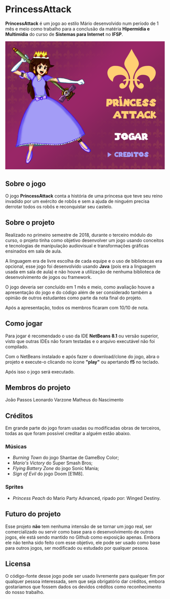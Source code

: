 # PrincessAttack
**PrincessAttack** é um jogo ao estilo Mário desenvolvido num período de 1 mês e meio como trabalho para a conclusão da matéria **Hipermídia e Multimídia** do curso de **Sistemas para Internet** no **IFSP**.

![Imagem do jogo](readmegit/imagemjogo.png)

## Sobre o jogo
O jogo **PrincessAttack** conta a história de uma princesa que teve seu reino invadido por um exército de robôs e sem a ajuda de ninguém precisa derrotar todos os robôs e reconquistar seu castelo.

## Sobre o projeto
Realizado no primeiro semestre de 2018, durante o terceiro módulo do curso, o projeto tinha como objetivo desenvolver um jogo usando conceitos e tecnologias de manipulação audiovisual e transformações gráficas ensinados em sala de aula.

A linguagem era de livre escolha de cada equipe e o uso de bibliotecas era opcional, esse jogo foi desenvolvido usando **Java** (pois era a linguagem usada em sala de aula) e não houve a utilização de nenhuma biblioteca de desenvolvimento de jogos ou framework.

O jogo deveria ser concluído em 1 mês e meio, como avaliação houve a apresentação do jogo e do código além de ser considerado também a opinião de outros estudantes como parte da nota final do projeto.

Após a apresentação, todos os membros ficaram com 10/10 de nota.

## Como jogar
Para jogar é recomendado o uso da IDE **NetBeans 8.1** ou versão superior, visto que outras IDEs não foram testadas e o arquivo executável não foi compilado.

Com o NetBeans instalado e após fazer o download/clone do jogo, abra o projeto e execute-o clicando no ícone **"play"** ou apertando **f5** no teclado.

Após isso o jogo será executado.

## Membros do projeto
João Passos
Leonardo Varzone
Matheus do Nascimento

## Créditos
Em grande parte do jogo foram usadas ou modificadas obras de terceiros, todas as que foram possível creditar a alguém estão abaixo.
### Músicas
* *Burning Town* do jogo Shantae de GameBoy Color;
* *Mario's Victory* do Super Smash Bros;
* *Flying Battery Zone* do jogo Sonic Mania;
* *Sign of Evil* do jogo Doom [E1M8].
### Sprites
* *Princess Peach* do Mario Party Advanced, ripado por: Winged Destiny.

## Futuro do projeto
Esse projeto **não** tem nenhuma intensão de se tornar um jogo real, ser comercializado ou servir como base para o desenvolvimento de outros jogos, ele está sendo mantido no Github como exposição apenas. Embora ele não tenha sido feito com esse objetivo, ele pode ser usado como base para outros jogos, ser modificado ou estudado por qualquer pessoa.

## Licensa
O código-fonte desse jogo pode ser usado livremente para qualquer fim por qualquer pessoa interessada, sem que seja obrigatório dar créditos, embora gostariamos que fossem dados os devidos créditos como reconhecimento do nosso trabalho.